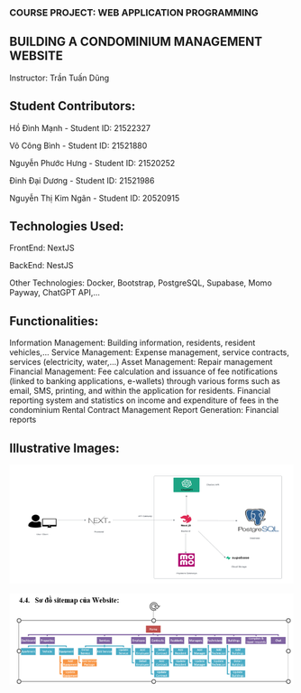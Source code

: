 ### COURSE PROJECT: WEB APPLICATION PROGRAMMING
## BUILDING A CONDOMINIUM MANAGEMENT WEBSITE
Instructor: Trần Tuấn Dũng
## Student Contributors:
Hồ Đình Mạnh - Student ID: 21522327

Võ Công Bình - Student ID: 21521880

Nguyễn Phước Hưng - Student ID: 21520252

Đinh Đại Dương - Student ID: 21521986

Nguyễn Thị Kim Ngân - Student ID: 20520915
## Technologies Used:
FrontEnd: NextJS

BackEnd: NestJS

Other Technologies: Docker, Bootstrap, PostgreSQL, Supabase, Momo Payway, ChatGPT API,...
## Functionalities:
Information Management: Building information, residents, resident vehicles,...
Service Management: Expense management, service contracts, services (electricity, water,...)
Asset Management: Repair management
Financial Management: Fee calculation and issuance of fee notifications (linked to banking applications, e-wallets) through various forms such as email, SMS, printing, and within the application for residents. Financial reporting system and statistics on income and expenditure of fees in the condominium
Rental Contract Management
Report Generation: Financial reports
## Illustrative Images:
![alt text](image-1.png)


![git git](image.png)

